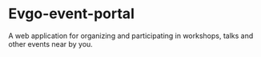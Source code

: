# Evgo-event-portal
A web application for organizing and participating in workshops, talks and other events near by you.
